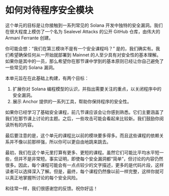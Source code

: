# 如何对待程序安全模块

这个单元的目标是让你接触到一系列常见的 Solana 开发中独特的安全漏洞。我们在很大程度上模仿了一个名为 Sealevel Attacks 的公开 GitHub 仓库，由伟大的 Armani Ferrante 创建。

你可能会想：“我们在第三模块不是有一个安全课程吗？” 是的，我们确实有。我们希望确保任何从一开始就部署到 Mainnet 的人至少具有对安全性的基本理解。如果你是其中的一员，那么希望你在那节课中学到的基本原则已经让你自己避免了一些常见的 Solana 漏洞。

本单元旨在在此基础上构建，有两个目标：

1. 扩展你对 Solana 编程模型的认识，并指出需要关注的重点，以关闭程序中的安全漏洞。
2. 展示 Anchor 提供的一系列工具，帮助你保持程序的安全性。

如果你已经学习了基础安全课程，前几节课应该会让你感到熟悉。它们主要涵盖了我们在那节课上讨论的主题。之后，一些攻击可能会看起来比较新。我们鼓励你阅读所有的内容。

最后要注意的是，这个单元的课程比以前的模块要多得多。而且这些课程的依赖关系并不像以前那样强，所以你可以更自由地跳来跳去。

最初，我们在这个单元里打算有更多、更短的课程。虽然它们可能比平均水平短一些，但并不是非常短。事实证明，即使每个安全漏洞都“简单”，但讨论的内容仍然很多。因此，每个课程可能会有一点点较少的文字描述，更多的是代码片段，这样读者可以选择深入了解。但是，最终，每个课程仍然像以前一样完整，这样你就可以真正地掌握所讨论的每个安全风险。

和往常一样，我们很感谢您的反馈。祝你好运！

